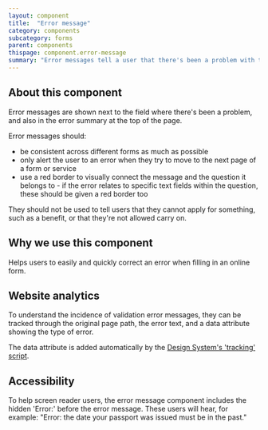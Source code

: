 ```yaml
---
layout: component
title:  "Error message"
category: components
subcategory: forms
parent: components
thispage: component.error-message
summary: "Error messages tell a user that there's been a problem with the answer they've given on a form or a webpage, and how to fix it."
---
```


## About this component

Error messages are shown next to the field where there's been a problem, and also in the error summary at the top of the page.

Error messages should:

* be consistent across different forms as much as possible
* only alert the user to an error when they try to move to the next page of a form or service
* use a red border to visually connect the message and the question it belongs to - if the error relates to specific text fields within the question, these should be given a red border too

They should not be used to tell users that they cannot apply for something, such as a benefit, or that they're not allowed carry on.

## Why we use this component

Helps users to easily and quickly correct an error when filling in an online form.


## Website analytics

To understand the incidence of validation error messages, they can be tracked through the original page path, the error text, and a data attribute showing the type of error.

The data attribute is added automatically by the [Design System's 'tracking' script](/get-started/tracking/#error-message).

## Accessibility

To help screen reader users, the error message component includes the hidden 'Error:' before the error message. These users will hear, for example: "Error: the date your passport was issued must be in the past."

